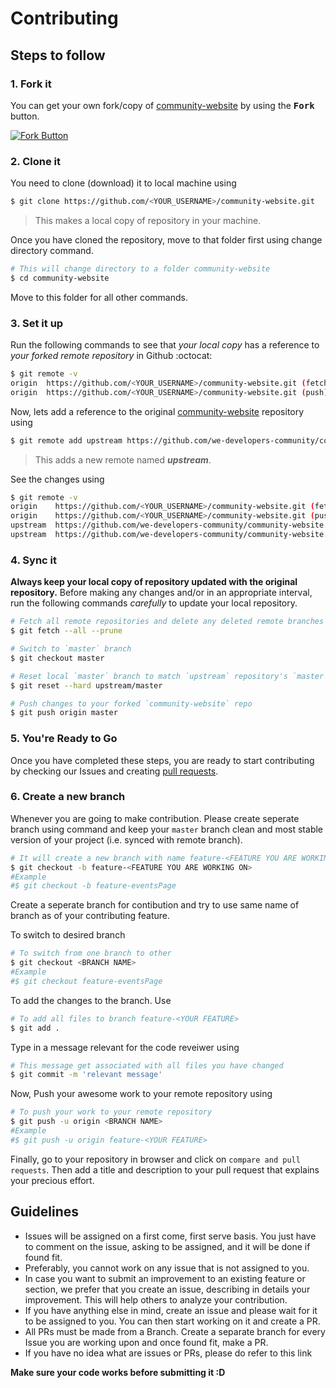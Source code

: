 # Contributing

## Steps to follow

### 1. Fork it

You can get your own fork/copy of [community-website](https://github.com/we-developers-community/community-website) by using the <kbd><b>Fork</b></kbd> button.

 [![Fork Button](https://help.github.com/assets/images/help/repository/fork_button.jpg)](https://github.com/we-developers-community/community-website)

### 2. Clone it

You need to clone (download) it to local machine using

```sh
$ git clone https://github.com/<YOUR_USERNAME>/community-website.git
```

> This makes a local copy of repository in your machine.

Once you have cloned the repository, move to that folder first using change directory command.

```sh
# This will change directory to a folder community-website
$ cd community-website
```

Move to this folder for all other commands.

### 3. Set it up

Run the following commands to see that *your local copy* has a reference to *your forked remote repository* in Github :octocat:

```sh
$ git remote -v
origin  https://github.com/<YOUR_USERNAME>/community-website.git (fetch)
origin  https://github.com/<YOUR_USERNAME>/community-website.git (push)
```

Now, lets add a reference to the original [community-website](https://github.com/we-developers-community/community-website) repository using

```sh
$ git remote add upstream https://github.com/we-developers-community/community-website.git
```

> This adds a new remote named ***upstream***.

See the changes using

```sh
$ git remote -v
origin    https://github.com/<YOUR_USERNAME>/community-website.git (fetch)
origin    https://github.com/<YOUR_USERNAME>/community-website.git (push)
upstream  https://github.com/we-developers-community/community-website.git (fetch)
upstream  https://github.com/we-developers-community/community-website.git (push)
```

### 4. Sync it

**Always keep your local copy of repository updated with the original repository.**
Before making any changes and/or in an appropriate interval, run the following commands *carefully* to update your local repository.

```sh
# Fetch all remote repositories and delete any deleted remote branches
$ git fetch --all --prune

# Switch to `master` branch
$ git checkout master

# Reset local `master` branch to match `upstream` repository's `master` branch
$ git reset --hard upstream/master

# Push changes to your forked `community-website` repo
$ git push origin master
```

### 5. You're Ready to Go

Once you have completed these steps, you are ready to start contributing by checking our Issues and creating [pull requests](https://github.com/we-developers-community/community-website/pulls).

### 6. Create a new branch

Whenever you are going to make contribution. Please create seperate branch using command and keep your `master` branch clean and most stable version of your project (i.e. synced with remote branch).

```sh
# It will create a new branch with name feature-<FEATURE YOU ARE WORKING ON> and switch to that branch
$ git checkout -b feature-<FEATURE YOU ARE WORKING ON>
#Example
#$ git checkout -b feature-eventsPage
```

Create a seperate branch for contibution and try to use same name of branch as of your contributing feature.

To switch to desired branch

```sh
# To switch from one branch to other
$ git checkout <BRANCH NAME>
#Example
#$ git checkout feature-eventsPage
```

To add the changes to the branch. Use

```sh
# To add all files to branch feature-<YOUR FEATURE>
$ git add .
```

Type in a message relevant for the code reveiwer using

```sh
# This message get associated with all files you have changed
$ git commit -m 'relevant message'
```

Now, Push your awesome work to your remote repository using

```sh
# To push your work to your remote repository
$ git push -u origin <BRANCH NAME>
#Example
#$ git push -u origin feature-<YOUR FEATURE>
```

Finally, go to your repository in browser and click on `compare and pull requests`.
Then add a title and description to your pull request that explains your precious effort.

## Guidelines

- Issues will be assigned on a first come, first serve basis. You just have to comment on the issue, asking to be assigned, and it will be done if found fit.
- Preferably, you cannot work on any issue that is not assigned to you.
- In case you want to submit an improvement to an existing feature or section, we prefer that you create an issue, describing in details your improvement. This will help others to analyze your contribution.
- If you have anything else in mind, create an issue and please wait for it to be assigned to you. You can then start working on it and create a PR.
- All PRs must be made from a Branch. Create a separate branch for every Issue you are working upon and once found fit, make a PR.
- If you have no idea what are issues or PRs, please do refer to this link

**Make sure your code works before submitting it :D**